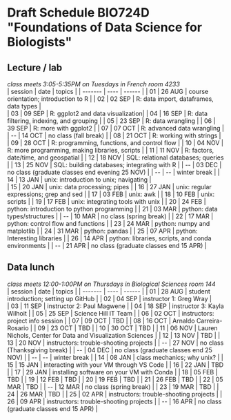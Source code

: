 # Draft Schedule BIO724D "Foundations of Data Science for Biologists"  

## Lecture / lab

*class meets 3:05-5:35PM on Tuesdays in French room 4233*  
| session | date | topics |
| ------- | ---- | ------ |
| 01 | 26 AUG | course orientation; introduction to R |
| 02 | 02 SEP | R: data import, dataframes, data types |     
| 03 | 09 SEP | R: ggplot2 and data visualization| 
| 04 | 16 SEP | R: data filtering, indexing, and grouping |
| 05 | 23 SEP | R: data wrangling |
| 06 | 39 SEP | R: more with ggplot2 |
| 07 | 07 OCT | R: advanced data wrangling |
| -- | 14 OCT | no class (fall break) |
| 08 | 21 OCT | R: working with strings |
| 09 | 28 OCT | R: programming, functions, and control flow |
| 10 | 04 NOV | R: more programming, making libraries, scripts |
| 11 | 11 NOV | R: factors, date/time, and geospatial |
| 12 | 18 NOV | SQL: relational databases; queries |
| 13 | 25 NOV | SQL: building databases; integrating with R |
| -- | 03 DEC | no class (graduate classes end evening 25 NOV) |
| -- | -- | winter break |
| 14 | 13 JAN | unix: introduction to unix; navigating |  
| 15 | 20 JAN | unix: data processing; pipes |
| 16 | 27 JAN | unix: regular expressions; grep and sed |
| 17 | 03 FEB | unix: awk |
| 18 | 10 FEB | unix: scripts |
| 19 | 17 FEB | unix: integrating tools with unix |
| 20 | 24 FEB | python: introduction to python programming |
| 21 | 03 MAR | python: data types/structures |
| -- | 10 MAR | no class (spring break) |
| 22 | 17 MAR | python: control flow and functions |
| 23 | 24 MAR | python: numpy and matplotlib |
| 24 | 31 MAR | python: pandas |
| 25 | 07 APR | python: Interesting libraries |
| 26 | 14 APR | python: libraries, scripts, and conda environments |
| -- | 21 APR | no class (graduate classes end 15 APR)  |




## Data lunch

*class meets 12:00-1:00PM on Thursdays in Biological Sciences room 144*  
| session | date | topics |
| ------- | ---- | ------ |
| 01 | 28 AUG | student introduction; setting up GitHub |
| 02 | 04 SEP | instructor 1: Greg Wray |     
| 03 | 11 SEP | instructor 2: Paul Magwene | 
| 04 | 18 SEP | instructor 3: Kayla Wilhoit | 
| 05 | 25 SEP | Science Hill IT Team | 
| 06 | 02 OCT | instructors: project info session | 
| 07 | 09 OCT | TBD |
| 08 | 16 OCT | Arnaldo Carreira-Rosario |
| 09 | 23 OCT | TBD | 
| 10 | 30 OCT | TBD | 
| 11 | 06 NOV | Lauren Nichols, Center for Data and Visualization Sciences | 
| 12 | 13 NOV | TBD | 
| 13 | 20 NOV | instructors: trouble-shooting projects | 
| -- | 27 NOV | no class (Thanksgiving break) | 
| -- | 04 DEC | no class (graduate classes end 25 NOV) |
| -- | -- | winter break |
| 14 | 08 JAN | class mechanics; why unix? | 
| 15 | 15 JAN | interacting with your VM through VS Code |
| 16 | 22 JAN | TBD |
| 17 | 29 JAN | installing software on your VM with Conda |
| 18 | 05 FEB | TBD |
| 19 | 12 FEB | TBD |
| 20 | 19 FEB | TBD |
| 21 | 26 FEB | TBD |
| 22 | 05 MAR | TBD |
| -- | 12 MAR | no class (spring break) |
| 23 | 19 MAR | TBD |
| 24 | 26 MAR | TBD |
| 25 | 02 APR | instructors: trouble-shooting projects |
| 26 | 09 APR | instructors: trouble-shooting projects |
| -- | 16 APR | no class (graduate classes end 15 APR) |
